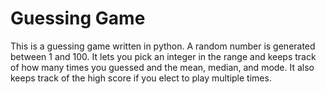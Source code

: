 # Guessing Game
This is a guessing game written in python. 
A random number is generated between 1 and 100. 
It lets you pick an integer in the range and keeps track of how many times you guessed and the mean, median, and mode.
It also keeps track of the high score if you elect to play multiple times.
